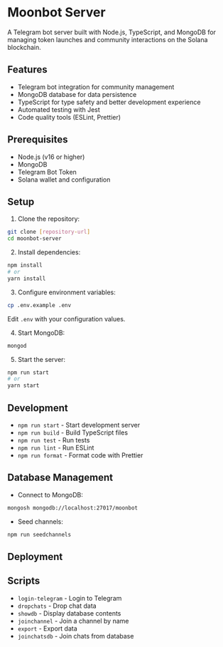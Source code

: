# Moonbot Server

A Telegram bot server built with Node.js, TypeScript, and MongoDB for managing token launches and community interactions on the Solana blockchain.

## Features

- Telegram bot integration for community management
- MongoDB database for data persistence
- TypeScript for type safety and better development experience
- Automated testing with Jest
- Code quality tools (ESLint, Prettier)

## Prerequisites

- Node.js (v16 or higher)
- MongoDB
- Telegram Bot Token
- Solana wallet and configuration

## Setup

1. Clone the repository:

```bash
git clone [repository-url]
cd moonbot-server
```

2. Install dependencies:

```bash
npm install
# or
yarn install
```

3. Configure environment variables:

```bash
cp .env.example .env
```

Edit `.env` with your configuration values.

4. Start MongoDB:

```bash
mongod
```

5. Start the server:

```bash
npm run start
# or
yarn start
```

## Development

- `npm run start` - Start development server
- `npm run build` - Build TypeScript files
- `npm run test` - Run tests
- `npm run lint` - Run ESLint
- `npm run format` - Format code with Prettier

## Database Management

- Connect to MongoDB:

```bash
mongosh mongodb://localhost:27017/moonbot
```

- Seed channels:

```bash
npm run seedchannels
```

## Deployment

## Scripts

- `login-telegram` - Login to Telegram
- `dropchats` - Drop chat data
- `showdb` - Display database contents
- `joinchannel` - Join a channel by name
- `export` - Export data
- `joinchatsdb` - Join chats from database
